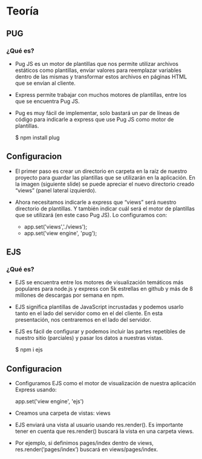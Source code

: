 # Teoría

## PUG  
### ¿Qué es?  
- Pug JS es un motor de plantillas que nos permite utilizar archivos estáticos como plantillas, enviar valores para reemplazar variables dentro de las mismas y transformar estos archivos en páginas HTML que se envían al cliente.
- Express permite trabajar con muchos motores de plantillas, entre los que se encuentra Pug JS.
- Pug es muy fácil de implementar, solo bastará un par de líneas de código para indicarle a express que use Pug JS como motor de plantillas.

    $ npm install plug

## Configuracion

- El primer paso es crear un directorio en carpeta en la raíz de nuestro proyecto para guardar las plantillas que se utilizarán en la aplicación.
En la imagen (siguiente slide) se puede apreciar el nuevo directorio creado “views” (panel lateral izquierdo).

- Ahora necesitamos indicarle a express que “views” será nuestro directorio de plantillas. Y también indicar cuál será el motor de plantillas que se utilizará (en este caso Pug JS). Lo configuramos con:
    - app.set('views','./views');
    - app.set('view engine', 'pug');

## EJS
### ¿Qué es?
- EJS se encuentra entre los motores de visualización temáticos más populares para node.js y express con 5k estrellas en github y más de 8 millones de descargas por semana en npm.
- EJS significa plantillas de JavaScript incrustadas y podemos usarlo tanto en el lado del servidor como en el del cliente. En esta presentación, nos centraremos en el lado del servidor.
- EJS es fácil de configurar y podemos incluir las partes repetibles de nuestro sitio (parciales) y pasar los datos a nuestras vistas.

    $ npm i ejs

## Configuracion

- Configuramos EJS como el motor de visualización de nuestra aplicación Express usando: 
    
    app.set('view engine', 'ejs')

- Creamos una carpeta de vistas: views
- EJS enviará una vista al usuario usando res.render(). Es importante tener en cuenta que res.render() buscará la vista en una carpeta views.
- Por ejemplo, si definimos pages/index dentro de views, res.render(‘pages/index’) buscará en views/pages/index.
